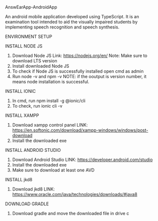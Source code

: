 AnswEarApp-AndroidApp

An android mobile application developed using TypeScript. It is an examination tool intended to aid the visually impaired students by implementing speech recognition and speech synthesis.

ENVIRONMENT SETUP

INSTALL NODE JS
  1. Download Node JS Link: https://nodejs.org/en/ Note: Make sure to download LTS version
  2. Install downloaded Node JS
  3. To check if Node JS is successfully installed open cmd as admin
  4. Run node -v and npm -v NOTE: if the ooutput is version number, it means node installation is successful.

INSTALL IONIC
  1. In cmd, run npm install -g @ionic/cli
  2. To check, run ionic cli -v

INSTALL XAMPP
  1. Download xampp control panel LINK: https://en.softonic.com/download/xampp-windows/windows/post-download
  2. Install the downloaded exe

INSTALL ANDROID STUDIO
  1. Download Android Studio LINK: https://developer.android.com/studio
  2. Install the downloaded exe
  3. Make sure to download at least one AVD

INSTALL jkd8
  1. Download jkd8 LINK: https://www.oracle.com/java/technologies/downloads/#java8

DOWNLOAD GRADLE
  1. Download gradle and move the downloaded file in drive c

